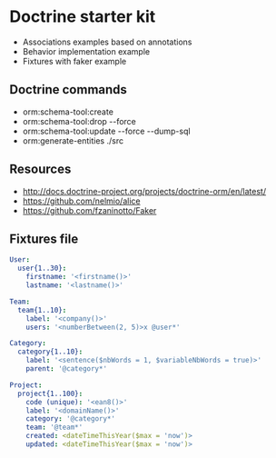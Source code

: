# Doctrine starter kit

- Associations examples based on annotations
- Behavior implementation example
- Fixtures with faker example

## Doctrine commands
- orm:schema-tool:create
- orm:schema-tool:drop --force
- orm:schema-tool:update --force --dump-sql
- orm:generate-entities ./src

## Resources
- http://docs.doctrine-project.org/projects/doctrine-orm/en/latest/
- https://github.com/nelmio/alice
- https://github.com/fzaninotto/Faker

## Fixtures file
```yml
User:
  user{1..30}:
    firstname: '<firstname()>'
    lastname: '<lastname()>'

Team:
  team{1..10}:
    label: '<company()>'
    users: '<numberBetween(2, 5)>x @user*'

Category:
  category{1..10}:
    label: '<sentence($nbWords = 1, $variableNbWords = true)>'
    parent: '@category*'

Project:
  project{1..100}:
    code (unique): '<ean8()>'
    label: '<domainName()>'
    category: '@category*'
    team: '@team*'
    created: <dateTimeThisYear($max = 'now')>
    updated: <dateTimeThisYear($max = 'now')>
```
